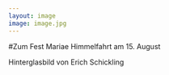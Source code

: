 ```yaml
---
layout: image
image: image.jpg
---
```


\#Zum Fest Mariae Himmelfahrt am 15. August

Hinterglasbild von Erich Schickling
